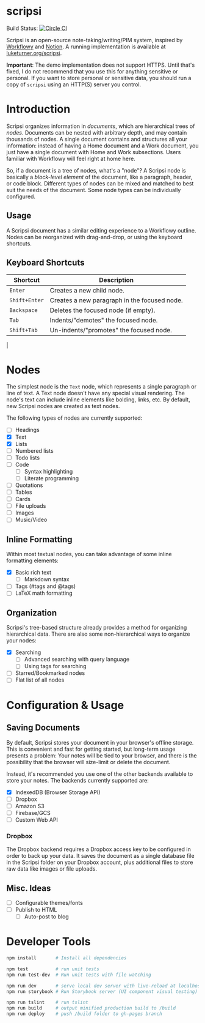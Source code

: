 # scripsi

Build Status: [![Circle CI](https://circleci.com/gh/luketurner/scripsi.svg?style=svg)](https://circleci.com/gh/luketurner/scripsi)

Scripsi is an open-source note-taking/writing/PIM system, inspired by [Workflowy](https://workflowy.com/) and [Notion](https://www.notion.so/). A running implementation is available at [luketurner.org/scripsi](http://luketurner.org/scripsi). 

**Important**: The demo implementation does not support HTTPS. Until that's fixed, I do not recommend that you use this for anything sensitive or personal. If you want to store personal or sensitive data, you should run a copy of `scripsi` using an HTTP(S) server you control.

# Introduction

Scripsi organizes information in *documents*, which are hierarchical trees of *nodes*. Documents can be nested with arbitrary depth, and may contain thousands of nodes. A single document contains and structures all your information: instead of having a Home document and a Work document, you just have a single document with Home and Work subsections. Users familiar with Workflowy will feel right at home here.

So, if a document is a tree of nodes, what's a "node"? A Scripsi node is basically a *block-level element* of the document, like a paragraph, header, or code block. Different types of nodes can be mixed and matched to best suit the needs of the document. Some node types can be individually configured.

## Usage

A Scripsi document has a similar editing experience to a Workflowy outline. Nodes can be reorganized with drag-and-drop, or using the keyboard shortcuts.

## Keyboard Shortcuts

| Shortcut | Description |
| --- | --- |
| `Enter` | Creates a new child node.
| `Shift+Enter` | Creates a new paragraph in the focused node.
| `Backspace` | Deletes the focused node (if empty).
| `Tab` | Indents/"demotes" the focused node.
| `Shift+Tab` | Un-indents/"promotes" the focused node.
|

# Nodes

The simplest node is the `Text` node, which represents a single paragraph or line of text. A Text node doesn't have any special visual rendering. The node's text can include inline elements like bolding, links, etc. By default, new Scripsi nodes are created as text nodes.

The following types of nodes are currently supported:

- [ ] Headings
- [x] Text
- [x] Lists
- [ ] Numbered lists
- [ ] Todo lists
- [ ] Code
  - [ ] Syntax highlighting
  - [ ] Literate programming
- [ ] Quotations
- [ ] Tables
- [ ] Cards
- [ ] File uploads
- [ ] Images
- [ ] Music/Video

## Inline Formatting

Within most textual nodes, you can take advantage of some inline formatting elements:

- [x] Basic rich text
  - [ ] Markdown syntax
- [ ] Tags (#tags and @tags)
- [ ] LaTeX math formatting

## Organization

Scripsi's tree-based structure already provides a method for organizing hierarchical data. There are also some non-hierarchical ways to organize your nodes:

- [x] Searching
  - [ ] Advanced searching with query language
  - [ ] Using tags for searching
- [ ] Starred/Bookmarked nodes
- [ ] Flat list of all nodes

# Configuration & Usage

## Saving Documents

By default, Scripsi stores your document in your browser's offline storage. This is convenient and fast for getting started, but long-term usage presents a problem: Your notes will be tied to your browser, and there is the possibility that the browser will size-limit or delete the document.

Instead, it's recommended you use one of the other backends available to store your notes. The backends currently supported are:

- [x] IndexedDB (Browser Storage API)
- [ ] Dropbox
- [ ] Amazon S3
- [ ] Firebase/GCS
- [ ] Custom Web API

### Dropbox

The Dropbox backend requires a Dropbox access key to be configured in order to back up your data. It saves the document as a single database file in the Scripsi folder on your Dropbox account, plus additional files to store raw data like images or file uploads.


## Misc. Ideas

- [ ] Configurable themes/fonts
- [ ] Publish to HTML
  - [ ] Auto-post to blog

# Developer Tools

``` bash
npm install       # Install all dependencies

npm test          # run unit tests
npm run test-dev  # Run unit tests with file watching

npm run dev       # serve local dev server with live-reload at localhost:8080
npm run storybook # Run Storybook server (UI component visual testing)

npm run tslint    # run tslint
npm run build     # output minified production build to /build
npm run deploy    # push /build folder to gh-pages branch

```